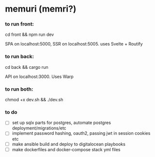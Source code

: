 # memuri (memri?)


### to run front:
cd front && npm run dev

SPA on localhost:5000, SSR on localhost:5005. uses Svelte + Routify

### to run back:
cd back && cargo run

API on localhost:3000. Uses Warp

### to run both:
chmod +x dev.sh && ./dev.sh

### to do
- [ ] set up sqlx parts for postgres, automate postgres deployment/migrations/etc
- [ ] implement password hashing, oauth2, passing jwt in session cookies etc
- [ ] make ansible build and deploy to digitalocean playbooks
- [ ] make dockerfiles and docker-compose stack yml files

